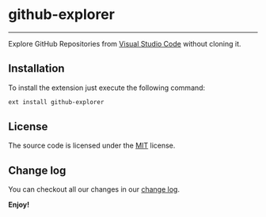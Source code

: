 # github-explorer

---

Explore GitHub Repositories from [Visual Studio Code](https://code.visualstudio.com/) without cloning it.

## Installation

To install the extension just execute the following command:

```sh
ext install github-explorer
```

## License

The source code is licensed under the [MIT](LICENSE) license.

## Change log

You can checkout all our changes in our [change log](https://github.com/cdonke/github-explorer/blob/main/CHANGELOG.md).

**Enjoy!**
